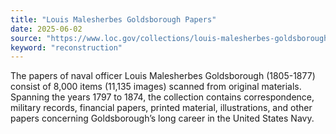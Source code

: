 ```yaml
---
title: "Louis Malesherbes Goldsborough Papers"
date: 2025-06-02
source: "https://www.loc.gov/collections/louis-malesherbes-goldsborough-papers/about-this-collection/"
keyword: "reconstruction"
---
```


The papers of naval officer Louis Malesherbes Goldsborough (1805-1877) consist of 8,000 items (11,135 images) scanned from original materials. Spanning the years 1797 to 1874, the collection contains correspondence, military records, financial papers, printed material, illustrations, and other papers concerning Goldsborough&rsquo;s long career in the United States Navy.

